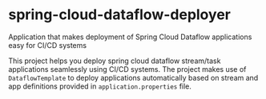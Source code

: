 # spring-cloud-dataflow-deployer
Application that makes deployment of Spring Cloud Dataflow applications easy for CI/CD systems


This project helps you deploy spring cloud dataflow stream/task applications seamlessly using CI/CD systems. The project makes use of `DataflowTemplate` to deploy applications automatically based on stream and app definitions provided in `application.properties` file.
